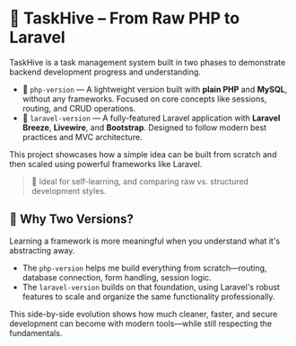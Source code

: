 # 🐝 TaskHive – From Raw PHP to Laravel

TaskHive is a task management system built in two phases to demonstrate backend development progress and understanding.

- 🧱 `php-version` — A lightweight version built with **plain PHP** and **MySQL**, without any frameworks. Focused on core concepts like sessions, routing, and CRUD operations.
- 🚀 `laravel-version` — A fully-featured Laravel application with **Laravel Breeze**, **Livewire**, and **Bootstrap**. Designed to follow modern best practices and MVC architecture.

This project showcases how a simple idea can be built from scratch and then scaled using powerful frameworks like Laravel.

> 🌱 Ideal for self-learning, and comparing raw vs. structured development styles.

## 🤔 Why Two Versions?

Learning a framework is more meaningful when you understand what it's abstracting away.

- The `php-version` helps me build everything from scratch—routing, database connection, form handling, session logic.
- The `laravel-version` builds on that foundation, using Laravel's robust features to scale and organize the same functionality professionally.

This side-by-side evolution shows how much cleaner, faster, and secure development can become with modern tools—while still respecting the fundamentals.
